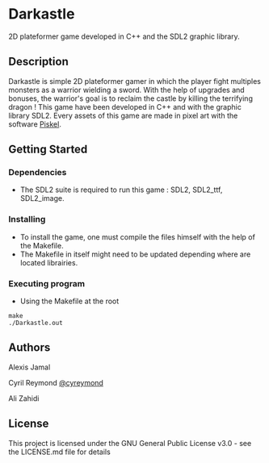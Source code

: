 # Darkastle

2D plateformer game developed in C++ and the SDL2 graphic library.

## Description

Darkastle is simple 2D plateformer gamer in which the player fight multiples monsters as a warrior wielding a sword.
With the help of upgrades and bonuses, the warrior's goal is to reclaim the castle by killing the terrifying dragon !
This game have been developed in C++ and with the graphic library SDL2. Every assets of this game are made in pixel art
with the software [Piskel](https://www.piskelapp.com).

## Getting Started

### Dependencies

* The SDL2 suite is required to run this game : SDL2, SDL2_ttf, SDL2_image.

### Installing

* To install the game, one must compile the files himself with the help of the Makefile.
* The Makefile in itself might need to be updated depending where are located librairies.

### Executing program

* Using the Makefile at the root
```
make
./Darkastle.out
```

## Authors

Alexis Jamal

Cyril Reymond [@cyreymond](https://github.com/creymond?tab=repositories)

Ali Zahidi

## License

This project is licensed under the GNU General Public License v3.0 - see the LICENSE.md file for details
